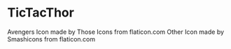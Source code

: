 # TicTacThor
Avengers Icon made by Those Icons from flaticon.com
Other Icon made by Smashicons from flaticon.com
